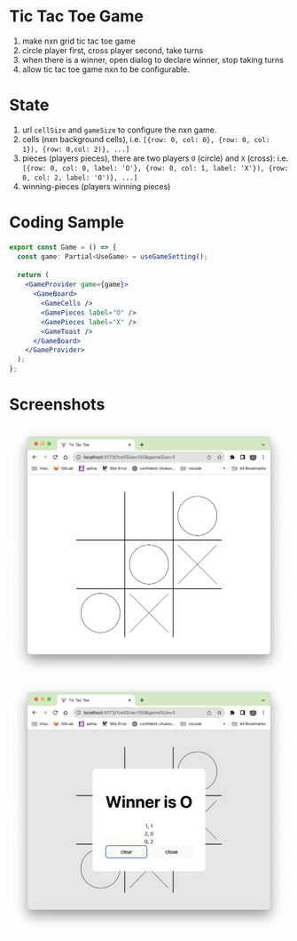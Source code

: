 # Tic Tac Toe Game
1. make nxn grid tic tac toe game
1. circle player first, cross player second, take turns
1. when there is a winner, open dialog to declare winner, stop taking turns
1. allow tic tac toe game nxn to be configurable.

# State
1. url `cellSize` and `gameSize` to configure the nxn game.
1. cells (nxn background cells), i.e. `[{row: 0, col: 0}, {row: 0, col: 1}), {row: 0,col: 2)}, ...]`
1. pieces (players pieces), there are two players `O` (circle) and `X` (cross): i.e. `[{row: 0, col: 0, label: 'O'}, {row: 0, col: 1, label: 'X'}), {row: 0, col: 2, label: 'O')}, ...]`
1. winning-pieces (players winning pieces)

# Coding Sample
```jsx
export const Game = () => {
  const game: Partial<UseGame> = useGameSetting();

  return (
    <GameProvider game={game}>
      <GameBoard>
        <GameCells />
        <GamePieces label="O" />
        <GamePieces label="X" />
        <GameToast />
      </GameBoard>
    </GameProvider>
  );
};
```

# Screenshots

![example](./docs/example.png)
![winner](./docs/winner.png)
